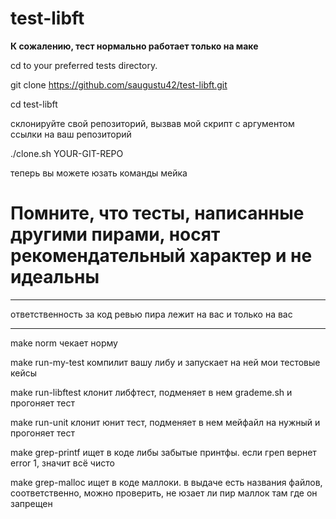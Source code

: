 # test-libft

**К сожалению, тест нормально работает только на маке**

cd to your preferred tests directory. 

git clone https://github.com/saugustu42/test-libft.git

cd test-libft

склонируйте свой репозиторий, вызвав мой скрипт с аргументом ссылки на ваш репозиторий

./clone.sh YOUR-GIT-REPO

теперь вы можете юзать команды мейка



# Помните, что тесты, написанные другими пирами, носят рекомендательный характер и не идеальны
_______________________________________________________________
ответственность за код ревью пира лежит на вас и только на вас
_______________________________________________________________

make norm
чекает норму

make run-my-test
компилит вашу либу и запускает на ней мои тестовые кейсы

make run-libftest
клонит либфтест, подменяет в нем grademe.sh и прогоняет тест

make run-unit
клонит юнит тест, подменяет в нем мейфайл на нужный и прогоняет тест

make grep-printf
ищет в коде либы забытые принтфы. если греп вернет error 1, значит всё чисто

make grep-malloc
ищет в коде маллоки. в выдаче есть названия файлов, соответственно, можно проверить, не юзает ли пир маллок там где он запрещен
